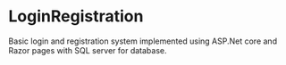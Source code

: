 # LoginRegistration
Basic login and registration system implemented using ASP.Net core and Razor pages with SQL server for database.
